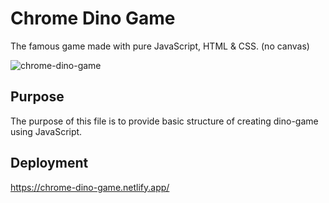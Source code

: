 # Chrome Dino Game

  The famous game made with pure JavaScript, HTML & CSS. (no canvas)
  
  ![chrome-dino-game](https://user-images.githubusercontent.com/74613776/106503900-3dfd4500-64ec-11eb-8efe-f184089ab8a7.png)
  
## Purpose

  The purpose of this file is to provide basic structure of creating dino-game using JavaScript.
  
## Deployment

  https://chrome-dino-game.netlify.app/
